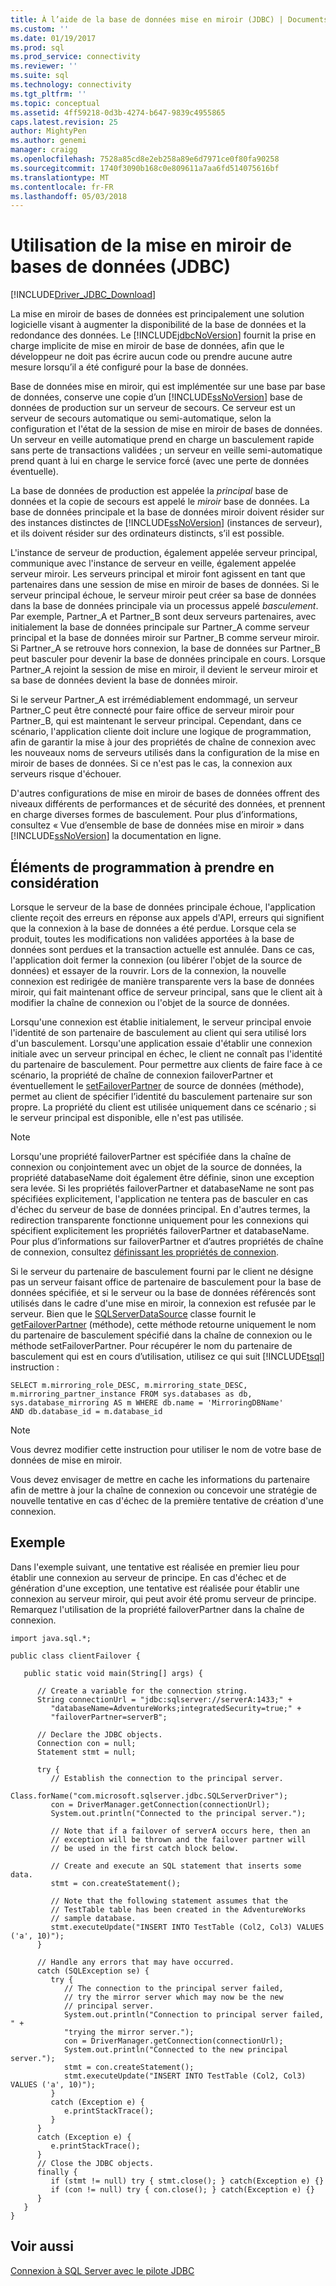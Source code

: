 ```yaml
---
title: À l’aide de la base de données mise en miroir (JDBC) | Documents Microsoft
ms.custom: ''
ms.date: 01/19/2017
ms.prod: sql
ms.prod_service: connectivity
ms.reviewer: ''
ms.suite: sql
ms.technology: connectivity
ms.tgt_pltfrm: ''
ms.topic: conceptual
ms.assetid: 4ff59218-0d3b-4274-b647-9839c4955865
caps.latest.revision: 25
author: MightyPen
ms.author: genemi
manager: craigg
ms.openlocfilehash: 7528a85cd8e2eb258a89e6d7971ce0f80fa90258
ms.sourcegitcommit: 1740f3090b168c0e809611a7aa6fd514075616bf
ms.translationtype: MT
ms.contentlocale: fr-FR
ms.lasthandoff: 05/03/2018
---
```

# <a name="using-database-mirroring-jdbc"></a>Utilisation de la mise en miroir de bases de données (JDBC)
[!INCLUDE[Driver_JDBC_Download](../../includes/driver_jdbc_download.md)]

  La mise en miroir de bases de données est principalement une solution logicielle visant à augmenter la disponibilité de la base de données et la redondance des données. Le [!INCLUDE[jdbcNoVersion](../../includes/jdbcnoversion_md.md)] fournit la prise en charge implicite de mise en miroir de base de données, afin que le développeur ne doit pas écrire aucun code ou prendre aucune autre mesure lorsqu’il a été configuré pour la base de données.  
  
 Base de données mise en miroir, qui est implémentée sur une base par base de données, conserve une copie d’un [!INCLUDE[ssNoVersion](../../includes/ssnoversion_md.md)] base de données de production sur un serveur de secours. Ce serveur est un serveur de secours automatique ou semi-automatique, selon la configuration et l'état de la session de mise en miroir de bases de données. Un serveur en veille automatique prend en charge un basculement rapide sans perte de transactions validées ; un serveur en veille semi-automatique prend quant à lui en charge le service forcé (avec une perte de données éventuelle).  
  
 La base de données de production est appelée la *principal* base de données et la copie de secours est appelé le *miroir* base de données. La base de données principale et la base de données miroir doivent résider sur des instances distinctes de [!INCLUDE[ssNoVersion](../../includes/ssnoversion_md.md)] (instances de serveur), et ils doivent résider sur des ordinateurs distincts, s’il est possible.  
  
 L'instance de serveur de production, également appelée serveur principal, communique avec l'instance de serveur en veille, également appelée serveur miroir. Les serveurs principal et miroir font agissent en tant que partenaires dans une session de mise en miroir de bases de données. Si le serveur principal échoue, le serveur miroir peut créer sa base de données dans la base de données principale via un processus appelé *basculement*. Par exemple, Partner_A et Partner_B sont deux serveurs partenaires, avec initialement la base de données principale sur Partner_A comme serveur principal et la base de données miroir sur Partner_B comme serveur miroir. Si Partner_A se retrouve hors connexion, la base de données sur Partner_B peut basculer pour devenir la base de données principale en cours. Lorsque Partner_A rejoint la session de mise en miroir, il devient le serveur miroir et sa base de données devient la base de données miroir.  
  
 Si le serveur Partner_A est irrémédiablement endommagé, un serveur Partner_C peut être connecté pour faire office de serveur miroir pour Partner_B, qui est maintenant le serveur principal. Cependant, dans ce scénario, l'application cliente doit inclure une logique de programmation, afin de garantir la mise à jour des propriétés de chaîne de connexion avec les nouveaux noms de serveurs utilisés dans la configuration de la mise en miroir de bases de données. Si ce n'est pas le cas, la connexion aux serveurs risque d'échouer.  
  
 D'autres configurations de mise en miroir de bases de données offrent des niveaux différents de performances et de sécurité des données, et prennent en charge diverses formes de basculement. Pour plus d’informations, consultez « Vue d’ensemble de base de données mise en miroir » dans [!INCLUDE[ssNoVersion](../../includes/ssnoversion_md.md)] la documentation en ligne.  
  
## <a name="programming-considerations"></a>Éléments de programmation à prendre en considération  
 Lorsque le serveur de la base de données principale échoue, l'application cliente reçoit des erreurs en réponse aux appels d'API, erreurs qui signifient que la connexion à la base de données a été perdue. Lorsque cela se produit, toutes les modifications non validées apportées à la base de données sont perdues et la transaction actuelle est annulée. Dans ce cas, l'application doit fermer la connexion (ou libérer l'objet de la source de données) et essayer de la rouvrir. Lors de la connexion, la nouvelle connexion est redirigée de manière transparente vers la base de données miroir, qui fait maintenant office de serveur principal, sans que le client ait à modifier la chaîne de connexion ou l'objet de la source de données.  
  
 Lorsqu'une connexion est établie initialement, le serveur principal envoie l'identité de son partenaire de basculement au client qui sera utilisé lors d'un basculement. Lorsqu'une application essaie d'établir une connexion initiale avec un serveur principal en échec, le client ne connaît pas l'identité du partenaire de basculement. Pour permettre aux clients de faire face à ce scénario, la propriété de chaîne de connexion failoverPartner et éventuellement le [setFailoverPartner](../../connect/jdbc/reference/setfailoverpartner-method-sqlserverdatasource.md) de source de données (méthode), permet au client de spécifier l’identité du basculement partenaire sur son propre. La propriété du client est utilisée uniquement dans ce scénario ; si le serveur principal est disponible, elle n'est pas utilisée.  
  
> [!NOTE]  
>  Lorsqu'une propriété failoverPartner est spécifiée dans la chaîne de connexion ou conjointement avec un objet de la source de données, la propriété databaseName doit également être définie, sinon une exception sera levée. Si les propriétés failoverPartner et databaseName ne sont pas spécifiées explicitement, l'application ne tentera pas de basculer en cas d'échec du serveur de base de données principal. En d'autres termes, la redirection transparente fonctionne uniquement pour les connexions qui spécifient explicitement les propriétés failoverPartner et databaseName. Pour plus d’informations sur failoverPartner et d’autres propriétés de chaîne de connexion, consultez [définissant les propriétés de connexion](../../connect/jdbc/setting-the-connection-properties.md).  
  
 Si le serveur du partenaire de basculement fourni par le client ne désigne pas un serveur faisant office de partenaire de basculement pour la base de données spécifiée, et si le serveur ou la base de données référencés sont utilisés dans le cadre d'une mise en miroir, la connexion est refusée par le serveur. Bien que le [SQLServerDataSource](../../connect/jdbc/reference/sqlserverdatasource-class.md) classe fournit le [getFailoverPartner](../../connect/jdbc/reference/getfailoverpartner-method-sqlserverdatasource.md) (méthode), cette méthode retourne uniquement le nom du partenaire de basculement spécifié dans la chaîne de connexion ou le méthode setFailoverPartner. Pour récupérer le nom du partenaire de basculement qui est en cours d’utilisation, utilisez ce qui suit [!INCLUDE[tsql](../../includes/tsql_md.md)] instruction :  
  
```  
SELECT m.mirroring_role_DESC, m.mirroring_state_DESC,  
m.mirroring_partner_instance FROM sys.databases as db,  
sys.database_mirroring AS m WHERE db.name = 'MirroringDBName'  
AND db.database_id = m.database_id  
```  
  
> [!NOTE]  
>  Vous devrez modifier cette instruction pour utiliser le nom de votre base de données de mise en miroir.  
  
 Vous devez envisager de mettre en cache les informations du partenaire afin de mettre à jour la chaîne de connexion ou concevoir une stratégie de nouvelle tentative en cas d'échec de la première tentative de création d'une connexion.  
  
## <a name="example"></a>Exemple  
 Dans l'exemple suivant, une tentative est réalisée en premier lieu pour établir une connexion au serveur de principe. En cas d'échec et de génération d'une exception, une tentative est réalisée pour établir une connexion au serveur miroir, qui peut avoir été promu serveur de principe. Remarquez l'utilisation de la propriété failoverPartner dans la chaîne de connexion.  
  
```  
import java.sql.*;  
  
public class clientFailover {  
  
   public static void main(String[] args) {  
  
      // Create a variable for the connection string.  
      String connectionUrl = "jdbc:sqlserver://serverA:1433;" +  
         "databaseName=AdventureWorks;integratedSecurity=true;" +  
         "failoverPartner=serverB";  
  
      // Declare the JDBC objects.  
      Connection con = null;  
      Statement stmt = null;  
  
      try {  
         // Establish the connection to the principal server.  
         Class.forName("com.microsoft.sqlserver.jdbc.SQLServerDriver");  
         con = DriverManager.getConnection(connectionUrl);  
         System.out.println("Connected to the principal server.");  
  
         // Note that if a failover of serverA occurs here, then an  
         // exception will be thrown and the failover partner will  
         // be used in the first catch block below.  
  
         // Create and execute an SQL statement that inserts some data.  
         stmt = con.createStatement();  
  
         // Note that the following statement assumes that the   
         // TestTable table has been created in the AdventureWorks  
         // sample database.  
         stmt.executeUpdate("INSERT INTO TestTable (Col2, Col3) VALUES ('a', 10)");  
      }  
  
      // Handle any errors that may have occurred.  
      catch (SQLException se) {  
         try {  
            // The connection to the principal server failed,  
            // try the mirror server which may now be the new  
            // principal server.  
            System.out.println("Connection to principal server failed, " +  
            "trying the mirror server.");  
            con = DriverManager.getConnection(connectionUrl);  
            System.out.println("Connected to the new principal server.");  
            stmt = con.createStatement();  
            stmt.executeUpdate("INSERT INTO TestTable (Col2, Col3) VALUES ('a', 10)");  
         }  
         catch (Exception e) {  
            e.printStackTrace();  
         }  
      }  
      catch (Exception e) {  
         e.printStackTrace();  
      }  
      // Close the JDBC objects.  
      finally {  
         if (stmt != null) try { stmt.close(); } catch(Exception e) {}  
         if (con != null) try { con.close(); } catch(Exception e) {}  
      }  
   }  
}  
```  
  
## <a name="see-also"></a>Voir aussi  
 [Connexion à SQL Server avec le pilote JDBC](../../connect/jdbc/connecting-to-sql-server-with-the-jdbc-driver.md)  
  
  
